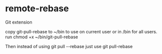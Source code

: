 # remote-rebase
Git extension

copy git-pull-rebase to ~/bin to use on current user or in /bin for all users.
run chmod +x ~/bin/git-pull-rebase

Then instead of using git pull --rebase just use git pull-rebase

